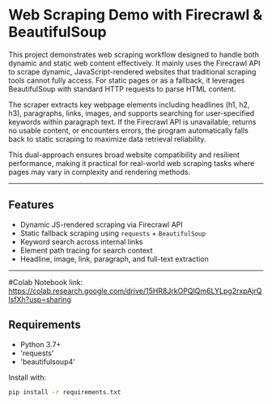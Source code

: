 #  Web Scraping Demo with Firecrawl & BeautifulSoup

This project demonstrates web scraping workflow designed to handle both dynamic and static web content effectively. It mainly uses the Firecrawl API to scrape dynamic, JavaScript-rendered websites that traditional scraping tools cannot fully access. For static pages or as a fallback, it leverages BeautifulSoup with standard HTTP requests to parse HTML content.

The scraper extracts key webpage elements including headlines (h1, h2, h3), paragraphs, links, images, and supports searching for user-specified keywords within paragraph text. If the Firecrawl API is unavailable, returns no usable content, or encounters errors, the program automatically falls back to static scraping to maximize data retrieval reliability.

This dual-approach ensures broad website compatibility and resilient performance, making it practical for real-world web scraping tasks where pages may vary in complexity and rendering methods.

---

##  Features

-  Dynamic JS-rendered scraping via Firecrawl API
-  Static fallback scraping using `requests` + `BeautifulSoup`
-  Keyword search across internal links
-  Element path tracing for search context
-  Headline, image, link, paragraph, and full-text extraction


---

#Colab Notebook link: https://colab.research.google.com/drive/15HR8JrkOPQlQm6LYLpg2rxpAjrQlsfXh?usp=sharing

##  Requirements

- Python 3.7+
- 'requests'
- 'beautifulsoup4'

Install with:

```bash
pip install -r requirements.txt
